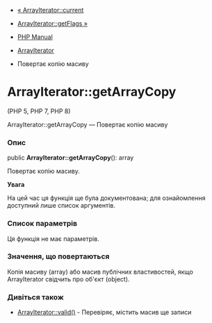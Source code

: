 - [« ArrayIterator::current](arrayiterator.current.md)
- [ArrayIterator::getFlags »](arrayiterator.getflags.md)

- [PHP Manual](index.md)
- [ArrayIterator](class.arrayiterator.md)
- Повертає копію масиву

# ArrayIterator::getArrayCopy

(PHP 5, PHP 7, PHP 8)

ArrayIterator::getArrayCopy — Повертає копію масиву

### Опис

public **ArrayIterator::getArrayCopy**(): array

Повертає копію масиву.

**Увага**

На цей час ця функція ще була документована; для
ознайомлення доступний лише список аргументів.

### Список параметрів

Ця функція не має параметрів.

### Значення, що повертаються

Копія масиву (array) або масив публічних властивостей, якщо ArrayIterator
свідчить про об'єкт (object).

### Дивіться також

- [ArrayIterator::valid()](arrayiterator.valid.md) - Перевіряє,
містить масив ще записи
